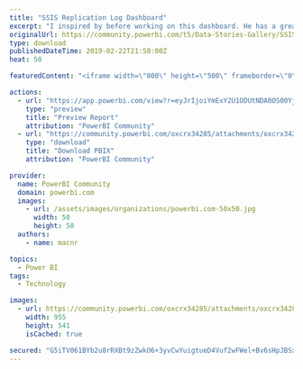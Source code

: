 ```yaml
---
title: "SSIS Replication Log Dashboard"
excerpt: "I inspired by before working on this dashboard. He has a great Dashboard of SSIS catalog here . There couldn't be alternative work of him then i"
originalUrl: https://community.powerbi.com/t5/Data-Stories-Gallery/SSIS-Replication-Log-Dashboard/m-p/630142
type: download
publishedDateTime: 2019-02-22T21:58:00Z
heat: 50

featuredContent: "<iframe width=\"800\" height=\"500\" frameborder=\"0\" src=\"https://app.powerbi.com/view?r=eyJrIjoiYmExY2U1ODUtNDA0OS00YjFmLWE3NzktYWRjMTZiZGQyZWFhIiwidCI6ImViZGJlZmExLWU0NmMtNDkzYi05NzNlLWVjZjgxNTgwNmEwYiIsImMiOjl9\"></iframe>"

actions:
  - url: "https://app.powerbi.com/view?r=eyJrIjoiYmExY2U1ODUtNDA0OS00YjFmLWE3NzktYWRjMTZiZGQyZWFhIiwidCI6ImViZGJlZmExLWU0NmMtNDkzYi05NzNlLWVjZjgxNTgwNmEwYiIsImMiOjl9"
    type: "preview"
    title: "Preview Report"
    attribution: "PowerBI Community"
  - url: "https://community.powerbi.com/oxcrx34285/attachments/oxcrx34285/DataStoriesGallery/2516/2/ReplicationLogDashboard.pbix"
    type: "download"
    title: "Download PBIX"
    attribution: "PowerBI Community"

provider:
  name: PowerBI Community
  domain: powerbi.com
  images:
    - url: /assets/images/organizations/powerbi.com-50x50.jpg
      width: 50
      height: 50
  authors:
    - name: macnr

topics:
  - Power BI
tags:
  - Technology

images:
  - url: https://community.powerbi.com/oxcrx34285/attachments/oxcrx34285/DataStoriesGallery/2516/1/dashboard_view.PNG
    width: 955
    height: 541
    isCached: true

secured: "G5iTV061BYb2u8rRXBt9zZwkO6+3yvCwYuigtueD4Vuf2wFWel+Bv6sHpJBSxH3UZZsdu4SZcEXtNfZJvzhrN818MYHPbhFz4pMIWs4cZTzTPj9K2cvF31TvIOAzkBndT2PTbO2R40TS3b4vpIOb+PFEzxdlIG02Xj12yWI3PC/hswjlzhrtqE35L/LAY5sz2S3seSnWhmGwQgdECdopsxyYGR2J3svWToik7zYsePH+g80AA0I+hmgHILGeTh+tI5eJLChWR2Zd3kg1uc2EMwogVd8C+QXk9b/YTf2oJ4MTEXW0s+osHrW2lfS5c3Qqj/RYcS+XVtQrzxRhqLvXTG0daHrPU5wXOzgaHMsAimlrC28yjrdXq4CRpBSeyzuP5EUki7iQD7rcabr2gp5rew==;UiX1Sea2IRCwtSBN3+XoFg=="
---
```


